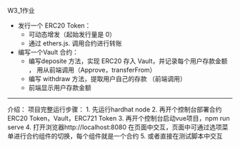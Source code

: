 W3_1作业
* 发⾏⼀个 ERC20 Token： 
  * 可动态增发（起始发⾏量是 0） 
  * 通过 ethers.js. 调⽤合约进⾏转账
* 编写⼀个Vault 合约：
  * 编写deposite ⽅法，实现 ERC20 存⼊ Vault，并记录每个⽤户存款⾦额 ， ⽤从前端调⽤（Approve，transferFrom） 
  * 编写 withdraw ⽅法，提取⽤户⾃⼰的存款 （前端调⽤）
  * 前端显示⽤户存款⾦额

<hr/>
介绍：
项目完整运行步骤：
 1. 先运行hardhat node
 2. 再开个控制台部署合约 ERC20 Token，Vault，ERC721 Token
 3. 再开个控制台启动vue项目，npm run serve
 4. 打开浏览器http://localhost:8080 在页面中交互，页面中可通过选项菜单进行合约组件的切换，每个组件就是一个合约
 5. 或者直接在测试脚本中交互

